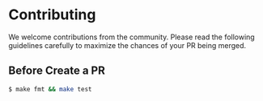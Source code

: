 # Contributing

We welcome contributions from the community. Please read the following guidelines carefully to maximize the chances of your PR being merged.

## Before Create a PR

```bash
$ make fmt && make test
```
